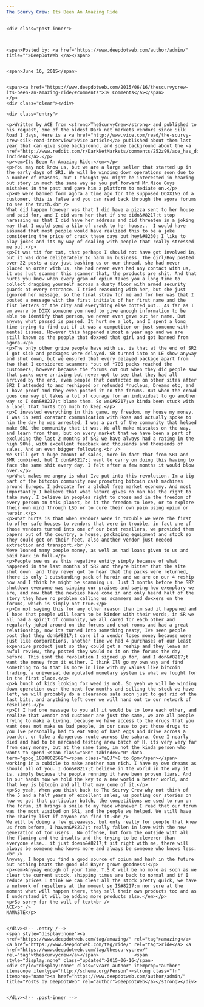 ```yaml
---
The Scurvy Crew: Its Been An Amazing Ride
---
```

<article class="post-listing post-10818 post type-post status-publish format-standard has-post-thumbnail hentry  tag-amazing tag-ride tag-thescurvycrew">
    
    <div class="post-inner">
    
    
        
    <span>Posted by: <a href="https://www.deepdotweb.com/author/admin/" title="">DeepDotWeb </a></span>
    
    
    <span>June 16, 2015</span>
    
    
    <span><a href="https://www.deepdotweb.com/2015/06/16/thescurvycrew-its-been-an-amazing-ride/#comments">39 Comments</a></span>
    </p>
    <div class="clear"></div>
    
    <div class="entry">
    
    <p>Written by ACE from <strong>TheScurvyCrew</strong> and published to his request, one of the oldest Dark net markets vendors since Silk Road 1 days, Here is a <a href="http://www.vice.com/read/the-scurvy-crew-silk-road-interview">Vice article</a> published about them last year that can give some background, and some background about the <a href="http://www.reddit.com/r/DarkNetMarkets/comments/252z99/ace_has_doxxed_a_the_user_who_posted_about_a/">doxxing incident</a>.</p>
    <p><em>Its Been An Amazing Ride:</em></p>
    <p>You may not know us, but we are a large seller that started up in the early days of SR1. We will be winding down operations soon due to a number of reasons, but I thought you might be interested in hearing out story in much the same way as you put forward Mr.Nice Guys mistakes in the past and gave him a platform to mediate on.</p>
    <p>We were banned form agora a time ago for the supposed DOXXING of a customer, this is false and you can read back through the agora forums to see the truth.<br />
    What did happen however was that I did have a pizza sent to her house and paid for, and I did warn her that if she didn&#8217;t stop harassing us that I did have her address and did threaten in a joking way that I would send a kilo of crack to her house..  I would have assumed that most people would have realized this to be a joke considering the price of crack these days but hey&#8230; I like to play jokes and its my way of dealing with people that really stressed me out.</p>
    <p>It was tit for tat, that perhaps I should not have got involved in, but it was done deliberately to harm my business. The girl/Boy posted over 22 posts a day just bashing us on our thread, she had never placed an order with us, she had never even had any contact with us, it was just scammer this scammer that, the products are shit. And that hurts you know when every gram of opium takes you a long time to collect dragging yourself across a dusty floor with armed security guards at every entrance. I tried reasoning with her, but she just ignored her message, so the final straw for me and for her was that I posted a message with the first initials of her first name and the fist letters of the city and everything else dotted out.. As far as I am aware to DOXX someone you need to give enough information to be able to identify that person, we never even gave out her name. But anyway what passed is passed. It hurt me a lot, and I spent a long time trying to find out if it was a competitor or just someone with mental issues. However this happened almost a year ago and we are still known as the people that doxxed that girl and got banned from agora.</p>
    <p>The only other gripe people have with us, is that at the end of SR2 I got sick and packages were delayed. SR turned into an LE show anyway and shut down, but we ensured that every delayed package apart from two that I considered scammers *out of *700 packs reached the customers, however because the forums cut out when they did people saw that packs were arriving but never got to see that they had all arrived by the end, even people that contacted me on other sites after SR2 I attended to and reshipped or refunded *nucleus, Dreams etc, and I have proof and they even posted it on the forums. But when the crowd goes one way it takes a lot of courage for an individual to go another way so I don&#8217;t blame them. So we&#8217;ve kinda been stuck with a label that hurts too much to keep.</p>
    <p>I invested everything in this game, my freedom, my house my money. I was in semi constant communication with Ross and actually spoke to him the day he was arrested, I was a part of the community that helped make SR1 the community that it was. We all make mistakes on the way, and learn from them, but on every market that we have been a part of excluding the last 2 months of SR2 we have always had a rating in the high 90%s, with excellent feedback and thousands and thousands of sales. And an even bigger following.<br />
    We still get a huge amount of sales, more in fact that from SR1 and BMR combined, but I don&#8217;t want to carry on doing this having to face the same shit every day. I felt after a few months it would blow over.</p>
    <p>What makes me angry is what Ive put into this revolution. Im a big part of the bitcoin community now promoting bitcoin cash machines around Europe. I advocate for a global free market economy. And most importantly I believe that what nature gives no man has the right to take away. I believe in peoples right to chose and in the freedom of every person on this planet, be it the freedom to love, or to explore their own mind through LSD or to cure their own pain using opium or heroin.</p>
    <p>What hurts is that when vendors were in trouble we were the first to offer safe houses to vendors that were in trouble, in fact one of those vendors turned into one of our best resellers, we provided them papers out of the country, a house, packaging equipment and stock so they could get on their feet, also another vendor just needed extraction and transport.<br />
    Weve loaned many people money, as well as had loans given to us and paid back in full.</p>
    <p>People see us as this negative entity simply because of what happened in the last months of SR2 and theyre bitter that the site shut down  and they never got to hear that the packs were returned, there is only 1 outstanding pack of heroin and we are on our 4 reship now and I think he might be scamming us. Just 3 months before the SR2 shutdown everyone was singing our praises and saying how exemplary we are, and now that the newbies have come in and only heard half of the story they have no problem calling us scammers and doxxers on the forums, which is simply not true.</p>
    <p>Im not saying this for any other reason than im sad it happened and I hope that people will learn to be kinder with their words, in SR we all had a spirit of community, we all cared for each other and regularly juked around on the forums and chat rooms and had a great relationship, now its turned into something nasty, Ive seen people post that they don&#8217;t care if a vendor loses money because were just like corporations, another time we had 4 purchases of our least expensive product just so they could get a reship and they leave an awful review, they posted they would do it on the forums the day before. This isnt the revolution I signed up for, and I don&#8217;t want the money from it either. I think Ill go my own way and find something to do that is more in line with my values like bitcoin trading, a universal deregulated monetary system is what we fought for in the first place.</p>
    <p>A bunch of kids looking for weed is not. So yeah we will be winding down operation over the next few months and selling the stock we have left, we will probably do a clearance sale soon just to get rid of the last bits, and anything left over we will hand out to our network of resellers.</p>
    <p>If I had one message to you all it would be to love each other, and realize that vendor and customer are just the same, we are all people trying to make a living, because we have access to the drugs that you want does not make us bad people, in our case to get those drugs to you ive personally had to eat 900g of hash eggs and drive across a boarder, or take a dangerous route across the sahara, Once I nearly died and had to be narcaned testing anew batch of H. its very very far from easy money, but at the same time, im not the kinda person who wants to spend <span class="aBn" tabindex="0" data-term="goog_1880802569"><span class="aQJ">8 to 6pm</span></span> working in a cubicle to make another man rich. I have my own dreams as should all of you. I don&#8217;t believe in the world in the way it is, simply because the people running it have been proven liars. And in our hands now we hold the key to a new world a better world, and that key is bitcoin and all that may come of it.</p>
    <p>So yeah, When you think back to The Scurvy Crew why not think of the 5 and a half years of excellent sales, us posting our stories on how we got that particular batch, the competitions we used to run on the forum, it brings a smile to my face whenever I read that our forum was the most visited on SR1, and the people we helped. We still have the charity list if anyone can find it.<br />
    We will be doing a few giveaways, but only really for people that knew us from before, I haven&#8217;t really fallen in love with the new generation of tor users.. No offense, but form the outside with all the flaming and the insults and the trying to be cleverer than everyone else.. it just doesn&#8217;t sit right with me, there will always be someone who knows more and always be someone who knows less.<br />
    Anyway, I hope you find a good source of opium and hash in the future but nothing beats the good old Bayer grown goodness!</p>
    <p><em>Anyway enough of your time. T.S.C will be no more as soon as we clear the current stock, shipping times are back to normal and if I reduce prices I think we can clear all the stock pretty quick, we have a network of resellers at the moment so I&#8217;m nor sure at the moment what will happen there, they sell their own products too and as I understand it will be adding more products also.</em></p>
    <p>So sorry for the wall of text<br />
    ACE<br />
    NAMASTE</p>
    
    
    </div><!-- .entry /-->
    <span style="display:none"><a href="https://www.deepdotweb.com/tag/amazing/" rel="tag">amazing</a> <a href="https://www.deepdotweb.com/tag/ride/" rel="tag">ride</a> <a href="https://www.deepdotweb.com/tag/thescurvycrew/" rel="tag">thescurvycrew</a></span>				<span style="display:none" class="updated">2015-06-16</span>
    <div style="display:none" class="vcard author" itemprop="author" itemscope itemtype="http://schema.org/Person"><strong class="fn" itemprop="name"><a href="https://www.deepdotweb.com/author/admin/" title="Posts by DeepDotWeb" rel="author">DeepDotWeb</a></strong></div>
    
    
    </div><!-- .post-inner -->
</article><!-- .post-listing -->

